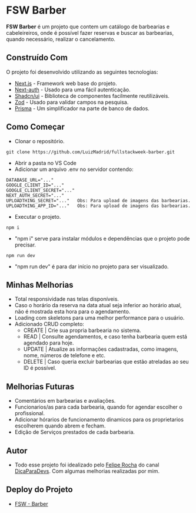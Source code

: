 # FSW Barber

**FSW Barber** é um projeto que contem um catálogo de barbearias e cabeleireiros, onde é possível fazer reservas e buscar as barbearias, quando necessário, realizar o cancelamento.

## Construído Com

O projeto foi desenvolvido utilizando as seguintes tecnologias:

- [Next.js](https://nextjs.org/) - Framework web base do projeto.
- [Next-auth](https://next-auth.js.org/) - Usado para uma fácil autenticação.
- [Shadcn/ui](https://ui.shadcn.com/) - Biblioteca de componentes facilmente reutilizáveis.
- [Zod](https://zod.dev/) - Usado para validar campos na pesquisa.
- [Prisma](https://www.prisma.io/) - Um simplificador na parte de banco de dados.

## Como Começar

- Clonar o repositório.

<pre><code>git clone https://github.com/LuizMadrid/fullstackweek-barber.git</code></pre>

- Abrir a pasta no VS Code
- Adicionar um arquivo .env no servidor contendo:
<pre><code>DATABASE_URL="..."
GOOGLE_CLIENT_ID="..."
GOOGLE_CLIENT_SECRET="..."
NEXT_AUTH_SECRET="..."
UPLOADTHING_SECRET="..."   Obs: Para upload de imagens das barbearias.
UPLOADTHING_APP_ID="..."   Obs: Para upload de imagens das barbearias.
</code></pre>
  
- Executar o projeto.

<pre><code>npm i</code></pre>
- "npm i" serve para instalar módulos e dependências que o projeto pode precisar.
<pre><code>npm run dev </code></pre>
- "npm run dev" é para dar início no projeto para ser visualizado.

## Minhas Melhorias

- Total responsividade nas telas disponíveis.
- Caso o horário da reserva na data atual seja inferior ao horário atual, não é mostrada esta hora para o agendamento.
- Loading com skeletons para uma melhor performance para o usuário.
- Adicionado CRUD completo:
    - CREATE | Crie sua propria barbearia no sistema.
    - READ   | Consulte agendamentos, e caso tenha barbearia quem está agendado para hoje.
    - UPDATE | Atualize as informações cadastradas, como imagens, nome, números de telefone e etc.
    - DELETE | Caso queria excluir barbearias que estão atreladas ao seu ID é possível.

## Melhorias Futuras

- Comentários em barbearias e avaliações.
- Funcionarios/as para cada barbearia, quando for agendar escolher o profissional.
- Adicionar hórarios de funcionamento dinamicos para os proprietarios escolherem quando abrem e fecham.
- Edição de Serviços prestados de cada barbearia.

## Autor

- Todo esse projeto foi idealizado pelo [Felipe Rocha](https://github.com/felipemotarocha) do canal [DicaParaDevs](https://www.youtube.com/@dicasparadevs). Com algumas melhorias realizadas por mim.

## Deploy do Projeto

- [FSW - Barber](https://fullstackweek-barber-sigma.vercel.app/)
